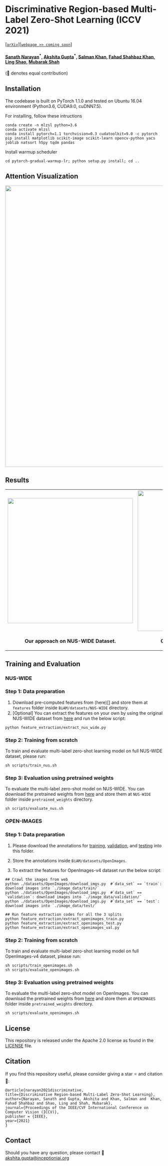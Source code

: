 # Discriminative Region-based Multi-Label Zero-Shot Learning (ICCV 2021)
[[`arXiv`](https://arxiv.org/pdf/2108.09301.pdf)][[`webpage >> coming soon`](https://akshitac8.github.io/BiAM/)]

#### [Sanath Narayan](https://sites.google.com/view/sanath-narayan)<sup>\*</sup>, [Akshita Gupta](https://akshitac8.github.io/)<sup>\*</sup>, [Salman Khan](https://salman-h-khan.github.io/), [Fahad Shahbaz Khan](https://sites.google.com/view/fahadkhans/home), [Ling Shao](https://scholar.google.com/citations?user=z84rLjoAAAAJ&hl=en), [Mubarak Shah](https://scholar.google.com/citations?user=p8gsO3gAAAAJ&hl=en) ####

(:star2: denotes equal contribution)


## Installation
The codebase is built on PyTorch 1.1.0 and tested on Ubuntu 16.04 environment (Python3.6, CUDA9.0, cuDNN7.5).

For installing, follow these intructions
 
```
conda create -n mlzsl python=3.6
conda activate mlzsl
conda install pytorch=1.1 torchvision=0.3 cudatoolkit=9.0 -c pytorch
pip install matplotlib scikit-image scikit-learn opencv-python yacs joblib natsort h5py tqdm pandas
```
Install warmup scheduler

```
cd pytorch-gradual-warmup-lr; python setup.py install; cd ..

```

## Attention Visualization

<img src = "https://i.imgur.com/LJujDPx.png" width="900">

## Results
<table>
  <tr>
    <td> <img src = "https://i.imgur.com/DzhhRH0.png" width="400"> </td>
    <td> <img src = "https://i.imgur.com/B6XWZmR.png" width="450"> </td>
  </tr>
  <tr>
    <td><p align="center"><b>Our approach on NUS-WIDE Dataset.</b></p></td>
    <td><p align="center"><b>Our approach on OpenImages Dataset.</b></p></td>
  </tr>
</table>


## Training and Evaluation

### NUS-WIDE

### Step 1: Data preparation

1) Download pre-computed features from (here)[] and store them at `features` folder inside `BiAM/datasets/NUS-WIDE` directory.
2) [Optional] You can extract the features on your own by using the original NUS-WIDE dataset from [here](https://lms.comp.nus.edu.sg/wp-content/uploads/2019/research/nuswide/NUS-WIDE.html) and run the below script:

```
python feature_extraction/extract_nus_wide.py

```

### Step 2: Training from scratch

To train and evaluate multi-label zero-shot learning model on full NUS-WIDE dataset, please run:

```
sh scripts/train_nus.sh
```

### Step 3: Evaluation using pretrained weights

To evaluate the multi-label zero-shot model on NUS-WIDE. You can download the pretrained weights from [here](https://drive.google.com/drive/folders/1o03bqr_yNPblwAPjv2J83tMsHEDiEKPk?usp=sharing) and store them at `NUS-WIDE` folder inside `pretrained_weights` directory.

```
sh scripts/evaluate_nus.sh
```

### OPEN-IMAGES

### Step 1: Data preparation

1) Please download the annotations for [training](https://storage.googleapis.com/openimages/2018_04/train/train-annotations-human-imagelabels.csv), [validation]( https://storage.googleapis.com/openimages/2018_04/validation/validation-annotations-human-imagelabels.csv), and [testing](https://storage.googleapis.com/openimages/2018_04/test/test-annotations-human-imagelabels.csv) into this folder.

2) Store the annotations inside `BiAM/datasets/OpenImages`.

3) To extract the features for OpenImages-v4 dataset run the below script:

```
## Crawl the images from web
python ./datasets/OpenImages/download_imgs.py  #`data_set` == `train`: download images into `./image_data/train/`
python ./datasets/OpenImages/download_imgs.py  #`data_set` == `validation`: download images into `./image_data/validation/`
python ./datasets/OpenImages/download_imgs.py  #`data_set` == `test`: download images into `./image_data/test/`

## Run feature extraction codes for all the 3 splits
python feature_extraction/extract_openimages_train.py
python feature_extraction/extract_openimages_test.py
python feature_extraction/extract_openimages_val.py

```

### Step 2: Training from scratch

To train and evaluate multi-label zero-shot learning model on full OpenImages-v4 dataset, please run:

```
sh scripts/train_openimages.sh
sh scripts/evaluate_openimages.sh

```

### Step 3: Evaluation using pretrained weights

To evaluate the multi-label zero-shot model on OpenImages. You can download the pretrained weights from [here](https://drive.google.com/drive/folders/1gW0rBofvVXiqfplQWGJLzao8v1bJ3Z8T?usp=sharing) and store them at `OPENIMAGES` folder inside `pretrained_weights` directory.

```
sh scripts/evaluate_openimages.sh
```

## License
This repository is released under the Apache 2.0 license as found in the [LICENSE](LICENSE) file.

## Citation
If you find this repository useful, please consider giving a star :star: and citation :confetti_ball::

    @article{narayan2021discriminative,
    title={Discriminative Region-based Multi-Label Zero-Shot Learning},
    author={Narayan, Sanath and Gupta, Akshita and Khan, Salman and  Khan, Fahad Shahbaz and Shao, Ling and Shah, Mubarak},
    journal={Proceedings of the IEEE/CVF International Conference on Computer Vision (ICCV)},
    publisher = {IEEE},
    year={2021}
    }

## Contact
Should you have any question, please contact :e-mail: akshita.gupta@inceptioniai.org
